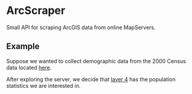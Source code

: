 # ArcScraper
Small API for scraping ArcGIS data from online MapServers.

## Example
Suppose we wanted to collect demographic data from the 2000 Census data located [here](https://sampleserver1.arcgisonline.com/ArcGIS/rest/services/Demographics/ESRI_Census_USA/MapServer).  

After exploring the server, we decide that [layer 4](https://sampleserver1.arcgisonline.com/ArcGIS/rest/services/Demographics/ESRI_Census_USA/MapServer/4) has the population statistics we are interested in.
